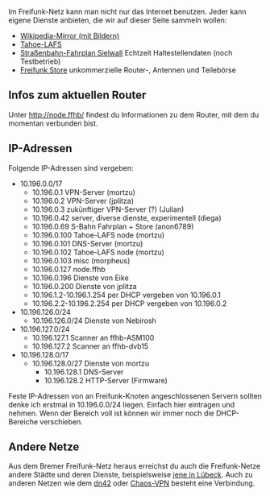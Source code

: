 Im Freifunk-Netz kann man nicht nur das Internet benutzen. Jeder kann eigene Dienste anbieten, die wir auf dieser Seite sammeln wollen:

* [Wikipedia-Mirror (mit Bildern)](http://wikipedia.ffhb)
* [Tahoe-LAFS](Dienste/Tahoe-LAFS)
* [Straßenbahn-Fahrplan Sielwall](http://10.196.0.69) Echtzeit Haltestellendaten (noch Testbetrieb)
* [Freifunk Store](http://10.196.0.69/ff_store/) unkommerzielle Router-, Antennen und Teilebörse

## Infos zum aktuellen Router
Unter http://node.ffhb/ findest du Informationen zu dem Router, mit dem du momentan verbunden bist.

## IP-Adressen

Folgende IP-Adressen sind vergeben:

* 10.196.0.0/17
    * 10.196.0.1 VPN-Server (mortzu)
    * 10.196.0.2 VPN-Server (jplitza)
    * 10.196.0.3 zukünftiger VPN-Server (?) (Julian)
    * 10.196.0.42 server, diverse dienste, experimentell (diega)
    * 10.196.0.69 S-Bahn Fahrplan + Store (anon6789)
    * 10.196.0.100 Tahoe-LAFS node (mortzu)
    * 10.196.0.101 DNS-Server (mortzu)
    * 10.196.0.102 Tahoe-LAFS node (mortzu)
    * 10.196.0.103 misc (morpheus)
    * 10.196.0.127 node.ffhb
    * 10.196.0.196 Dienste von Eike
    * 10.196.0.200 Dienste von jplitza
    * 10.196.1.2-10.196.1.254 per DHCP vergeben von 10.196.0.1
    * 10.196.2.2-10.196.2.254 per DHCP vergeben von 10.196.0.2
* 10.196.126.0/24
  * 10.196.126.0/24 Dienste von Nebirosh
* 10.196.127.0/24
  * 10.196.127.1 Scanner an ffhb-ASM100
  * 10.196.127.2 Scanner an ffhb-dvb15
* 10.196.128.0/17
    * 10.196.128.0/27 Dienste von mortzu
        * 10.196.128.1 DNS-Server
        * 10.196.128.2 HTTP-Server (Firmware)

Feste IP-Adressen von an Freifunk-Knoten angeschlossenen Servern sollten denke ich erstmal in 10.196.0.0/24 liegen. Einfach hier eintragen und nehmen. Wenn der Bereich voll ist können wir immer noch die DHCP-Bereiche verschieben.

## Andere Netze
Aus dem Bremer Freifunk-Netz heraus erreichst du auch die Freifunk-Netze andere Städte und deren Dienste, beispielsweise [jene in Lübeck](http://luebeck.freifunk.net/wiki/Freifunk-verwenden). Auch zu anderen Netzen wie dem [dn42](http://dn42.net) oder [Chaos-VPN](http://wiki.hamburg.ccc.de/index.php/ChaosVPN) besteht eine Verbindung.